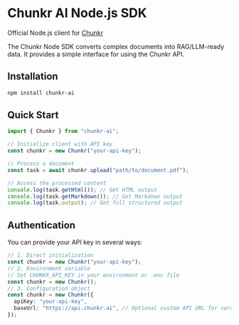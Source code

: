 # Chunkr AI Node.js SDK

Official Node.js client for [Chunkr](https://chunkr.ai)

The Chunkr Node SDK converts complex documents into RAG/LLM-ready data. It provides a simple interface for using the Chunkr API.

## Installation

```bash
npm install chunkr-ai
```

## Quick Start

```typescript
import { Chunkr } from "chunkr-ai";

// Initialize client with API key
const chunkr = new Chunkr("your-api-key");

// Process a document
const task = await chunkr.upload("path/to/document.pdf");

// Access the processed content
console.log(task.getHtml()); // Get HTML output
console.log(task.getMarkdown()); // Get Markdown output
console.log(task.output); // Get full structured output
```

## Authentication

You can provide your API key in several ways:

```typescript
// 1. Direct initialization
const chunkr = new Chunkr("your-api-key");
// 2. Environment variable
// Set CHUNKR_API_KEY in your environment or .env file
const chunkr = new Chunkr();
// 3. Configuration object
const chunkr = new Chunkr({
  apiKey: "your-api-key",
  baseUrl: "https://api.chunkr.ai", // Optional custom API URL for version control
});
```
